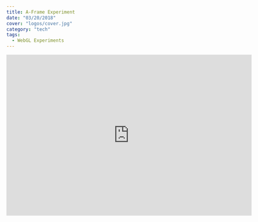 ```yaml
---
title: A-Frame Experiment
date: "03/20/2018"
cover: "logos/cover.jpg"
category: "tech"
tags:
  - WebGL Experiments
---
```


<iframe type="text/html" width="640" height="420" src="https://zeukkari.github.io/aframe-experiement/" frameborder="0"></iframe>

